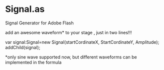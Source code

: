 # Signal.as
Signal Generator for Adobe Flash 

add an awesome waveform* to your stage , just in two lines!!!

var signal:Signal=new Signal(startCordinateX, StartCordinateY, Amplitude);
addChild(signal);

*only sine wave supported now, but different waveforms can be implemented in the formula
